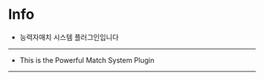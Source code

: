 

# Info

* 능력자매치 시스템 플러그인입니다

---------------------
 * This is the Powerful Match System Plugin

---------------------
